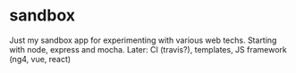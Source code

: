 # sandbox
Just my sandbox app for experimenting with various web techs.
Starting with node, express and mocha.
Later: CI (travis?), templates, JS framework (ng4, vue, react)
